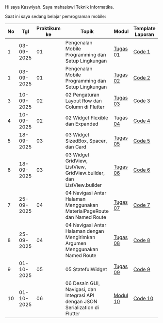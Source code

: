 Hi saya Kaswiyah. 
Saya mahasiswi Teknik Informatika.

Saat ini saya sedang belajar pemrograman mobile:

| No  | Tgl  | Praktikum ke  | Topik  | Modul | Template Laporan |
| ------------ | ------------ | ------------ | ------------ | ------------ | ------------ | 
|  1 | 03-09-2025  | 01  | Pengenalan Mobile Programming dan Setup Lingkungan  | [Tugas 01](https://drive.google.com/file/d/1gkSyEsTfNp9OPXxcjoRGD5ERcOQTJzjX/view?usp=drive_link) |[Code 1](https://github.com/kaswiyah25/Pengenalan-Mobile-Programming-dan-Setup-Lingkungan)
|  1 | 03-09-2025  | 01  | Pengenalan Mobile Programming dan Setup Lingkungan  | [Tugas 02](https://drive.google.com/file/d/1tv3RoHt-JgEK1CeAdiYun43wsrSzGq7F/view?usp=drive_link) |[Code 2](https://github.com/kaswiyah25/Widget-Row-dan-Column)
| 3 |	10-09-2025 | 02	| 02	Pengaturan Layout Row dan Column di Flutter |	[Tugas 03](https://drive.google.com/file/d/1_lc4PsQIGMVyI0op2DEaCsp94dkZkPck/view?usp=drive_link) | [Code 3](https://github.com/kaswiyah25/Layout-Row-dan-Column-di-Flutter-)
| 4 |	10-09-2025 | 02 |	02	Widget Flexible dan Expanded	 | [Tugas 04](https://drive.google.com/file/d/1rrqFeN6FCupcyxpJKp1kDemrj27GXU7d/view?usp=drive_link) | [Code 4](https://github.com/kaswiyah25/Widget-Flexible-dan-Expanded-)
| 5	| 18-09-2025 | 03 |	03	Widget SizedBox, Spacer, dan Card |	[Tugas 05](https://drive.google.com/file/d/1ONtlGa0-KYBP1DkiOeWFvYZIxaXRk5yL/view?usp=drive_link) | [Code 5](https://github.com/kaswiyah25/Widget-GridView-ListView-GridView.builder-dan-ListView.builder-)
| 6 | 18-09-2025 | 03 |	03	Widget GridView, ListView, GridView.builder, dan ListView.builder |	[Tugas 06](https://drive.google.com/file/d/1-f3Q7xjumFxWN0w24-qeNsJaKUPXTLyI/view?usp=drive_link) | [Code 6](https://github.com/kaswiyah25/Widget-GridView-ListView-GridView.builder-dan-ListView.builder-)
| 7 |	25-09-2025 | 04 |	04	Navigasi Antar Halaman Menggunakan MaterialPageRoute dan Named Route |	[Tugas 07](https://drive.google.com/file/d/1Jrz_GQXMLNn7W_NvHIShl_KJhjuUVS-f/view?usp=drive_link) | [Code 7](https://github.com/kaswiyah25/Navigasi-Antar-Halaman-Menggunakan-MaterialPageRoute-dan-Named-Route)
| 8 |	25-09-2025 | 04 |	04	Navigasi Antar Halaman dengan Mengirimkan Argumen Menggunakan Named Route | [Tugas 08](https://drive.google.com/file/d/1QWguEIMTJXrmAnBMJ9fq1a6XWVSy-1Fv/view?usp=drive_link) | [Code 8](https://github.com/kaswiyah25/Navigasi-Antar-Halaman-dengan-Mengirimkan-Argumen-Menggunakan-Named-Route)
| 9 | 01-10-2025 |	05 |	05	StatefulWidget | 	[Tugas 09](https://drive.google.com/file/d/1AUE472Cx5azT29rPzXZ6e_eaUPO_IMz7/view?usp=drive_link) | [Code 9](https://github.com/kaswiyah25/StatefulWidget-)
| 10 | 01-10-2025 |	06 |	06	Desain GUI, Navigasi, dan Integrasi API dengan JSON Serialization di Flutter |	[Modul 10](https://drive.google.com/file/d/1nf24J9BdPTsmLdKDdBPKSqlsmkJZ5JzC/view?usp=drive_link) | [Code 10](https://github.com/kaswiyah25/Desain-GUI-Navigasi-dan-Integrasi-API-dengan-JSON-Serialization-di-Flutter)

